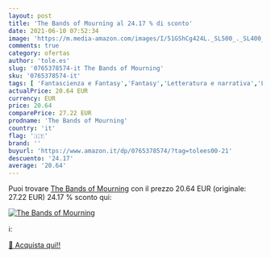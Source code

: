 ```yaml
---
layout: post
title: 'The Bands of Mourning al 24.17 % di sconto'
date: 2021-06-10 07:52:34
image: 'https://m.media-amazon.com/images/I/51GShCg424L._SL500_._SL400_.jpg'
comments: true
category: ofertas
author: 'tole.es'
slug: '0765378574-it The Bands of Mourning'
sku: '0765378574-it'
tags: [ 'Fantascienza e Fantasy','Fantasy','Letteratura e narrativa','Libri', ]
actualPrice: 20.64 EUR
currency: EUR
price: 20.64
comparePrice: 27.22 EUR
prodname: 'The Bands of Mourning'
country: 'it'
flag: '🇮🇹'
brand: ''
buyurl: 'https://www.amazon.it/dp/0765378574/?tag=tolees00-21'
descuento: '24.17'
average: '20.64'
---
```


Puoi trovare [The Bands of Mourning](https://www.amazon.it/dp/0765378574/?tag=tolees00-21) con il prezzo 20.64 EUR (originale: 27.22 EUR) 24.17 % sconto qui:

[![The Bands of Mourning](https://m.media-amazon.com/images/I/51GShCg424L._SL500_._SL400_.jpg)](https://www.amazon.it/dp/0765378574/?tag=tolees00-21)

ℹ️:


[🛒 Acquista qui!!](https://www.amazon.it/dp/0765378574/?tag=tolees00-21)
